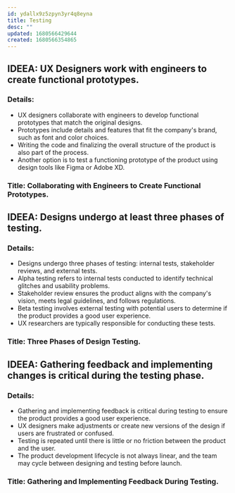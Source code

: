 ```yaml
---
id: ydallx9z5zpyn3yr4q8eyna
title: Testing
desc: ""
updated: 1680566429644
created: 1680566354865
---
```


## IDEEA: UX Designers work with engineers to create functional prototypes.

### Details:

- UX designers collaborate with engineers to develop functional prototypes that
  match the original designs.
- Prototypes include details and features that fit the company's brand, such as
  font and color choices.
- Writing the code and finalizing the overall structure of the product is also
  part of the process.
- Another option is to test a functioning prototype of the product using design
  tools like Figma or Adobe XD.

### Title: Collaborating with Engineers to Create Functional Prototypes.

## IDEEA: Designs undergo at least three phases of testing.

### Details:

- Designs undergo three phases of testing: internal tests, stakeholder reviews,
  and external tests.
- Alpha testing refers to internal tests conducted to identify technical
  glitches and usability problems.
- Stakeholder review ensures the product aligns with the company's vision, meets
  legal guidelines, and follows regulations.
- Beta testing involves external testing with potential users to determine if
  the product provides a good user experience.
- UX researchers are typically responsible for conducting these tests.

### Title: Three Phases of Design Testing.

## IDEEA: Gathering feedback and implementing changes is critical during the testing phase.

### Details:

- Gathering and implementing feedback is critical during testing to ensure the
  product provides a good user experience.
- UX designers make adjustments or create new versions of the design if users
  are frustrated or confused.
- Testing is repeated until there is little or no friction between the product
  and the user.
- The product development lifecycle is not always linear, and the team may cycle
  between designing and testing before launch.

### Title: Gathering and Implementing Feedback During Testing.
